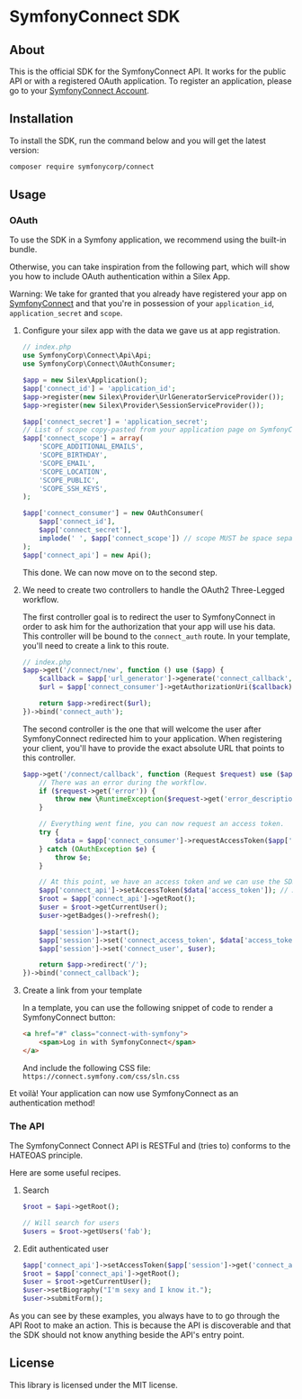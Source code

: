 # SymfonyConnect SDK

## About

This is the official SDK for the SymfonyConnect API. It works for the public
API or with a registered OAuth application. To register an application, please
go to your [SymfonyConnect Account](https://connect.symfony.com).

## Installation

To install the SDK, run the command below and you will get the latest version:

```bash
composer require symfonycorp/connect
```

## Usage

### OAuth

To use the SDK in a Symfony application, we recommend using the
built-in bundle.

Otherwise, you can take inspiration from the following part, which will
show you how to include OAuth authentication within a Silex App.

Warning: We take for granted that you already have registered your app on
[SymfonyConnect](https://connect.symfony.com) and that you're in
possession of your `application_id`, `application_secret` and `scope`.

1. Configure your silex app with the data we gave us at app registration.

    ```php
    // index.php
    use SymfonyCorp\Connect\Api\Api;
    use SymfonyCorp\Connect\OAuthConsumer;
    
    $app = new Silex\Application();
    $app['connect_id'] = 'application_id';
    $app->register(new Silex\Provider\UrlGeneratorServiceProvider());
    $app->register(new Silex\Provider\SessionServiceProvider());
    
    $app['connect_secret'] = 'application_secret';
    // List of scope copy-pasted from your application page on SymfonyConnect
    $app['connect_scope'] = array(
        'SCOPE_ADDITIONAL_EMAILS',
        'SCOPE_BIRTHDAY',
        'SCOPE_EMAIL',
        'SCOPE_LOCATION',
        'SCOPE_PUBLIC',
        'SCOPE_SSH_KEYS',
    );
    
    $app['connect_consumer'] = new OAuthConsumer(
        $app['connect_id'],
        $app['connect_secret'],
        implode(' ', $app['connect_scope']) // scope MUST be space separated
    );
    $app['connect_api'] = new Api();
    ```

    This done. We can now move on to the second step.

2. We need to create two controllers to handle the OAuth2 Three-Legged workflow.

   The first controller goal is to redirect the user to SymfonyConnect in
   order to ask him for the authorization that your app will use his data. This
   controller will be bound to the `connect_auth` route. In your template,
   you'll need to create a link to this route.

    ```php
    // index.php
    $app->get('/connect/new', function () use ($app) {
        $callback = $app['url_generator']->generate('connect_callback', array(), true);
        $url = $app['connect_consumer']->getAuthorizationUri($callback);

        return $app->redirect($url);
    })->bind('connect_auth');
    ```

    The second controller is the one that will welcome the user after
    SymfonyConnect redirected him to your application. When registering your
    client, you'll have to provide the exact absolute URL that points to this
    controller.

    ```php
    $app->get('/connect/callback', function (Request $request) use ($app) {
        // There was an error during the workflow.
        if ($request->get('error')) {
            throw new \RuntimeException($request->get('error_description'));
        }

        // Everything went fine, you can now request an access token.
        try {
            $data = $app['connect_consumer']->requestAccessToken($app['url_generator']->generate('connect_callback', array(), true), $request->get('code'));
        } catch (OAuthException $e) {
            throw $e;
        }

        // At this point, we have an access token and we can use the SDK to request the API
        $app['connect_api']->setAccessToken($data['access_token']); // All further request will be done with this access token
        $root = $app['connect_api']->getRoot();
        $user = $root->getCurrentUser();
        $user->getBadges()->refresh();

        $app['session']->start();
        $app['session']->set('connect_access_token', $data['access_token']);
        $app['session']->set('connect_user', $user);

        return $app->redirect('/');
    })->bind('connect_callback');
    ```

3. Create a link from your template

   In a template, you can use the following snippet of code to render a
   SymfonyConnect button:

    ```html
    <a href="#" class="connect-with-symfony">
        <span>Log in with SymfonyConnect</span>
    </a>
    ```

   And include the following CSS file: `https://connect.symfony.com/css/sln.css`

Et voilà! Your application can now use SymfonyConnect as an authentication
method!

### The API

The SymfonyConnect Connect API is RESTFul and (tries to) conforms to the HATEOAS
principle.

Here are some useful recipes.

1. Search

    ```php
    $root = $api->getRoot();

    // Will search for users
    $users = $root->getUsers('fab');
    ```

2. Edit authenticated user

    ```php
    $app['connect_api']->setAccessToken($app['session']->get('connect_access_token'));
    $root = $app['connect_api']->getRoot();
    $user = $root->getCurrentUser();
    $user->setBiography("I'm sexy and I know it.");
    $user->submitForm();
    ```

As you can see by these examples, you always have to to go through the API Root
to make an action. This is because the API is discoverable and that the SDK
should not know anything beside the API's entry point.

## License

This library is licensed under the MIT license.
